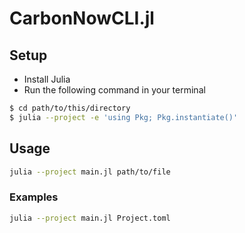 # CarbonNowCLI.jl

## Setup

- Install Julia
- Run the following command in your terminal

```sh
$ cd path/to/this/directory
$ julia --project -e 'using Pkg; Pkg.instantiate()'
```

## Usage

```sh
julia --project main.jl path/to/file
```

### Examples

```sh
julia --project main.jl Project.toml
```
